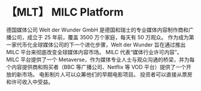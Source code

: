 # 【MLT】 MILC Platform 

德国媒体公司 Welt der Wunder GmbH 是德国和瑞士的专业媒体内容制作商和广播公司，成立于 25 年前，覆盖 3500 万个家庭，每天有 50 万观众。 作为成为第一家代币化全球媒体公司的下一个进化步骤，Welt der Wunder 旨在通过推出 MILC 平台来彻底改变全球媒体内容市场。 MILC 代表“媒体行业许可内容”。 MILC 平台提供了一个 Metaverse，作为媒体专业人士与观众沟通的桥梁，并为每个内容提供商和购买者（BBC 等广播公司、Netflix 等 VOD 平台）提供了一个开放的新市场。 电影制片人可以众筹他们的早期电影项目。 投资者可以直接从票房和许可收入中受益。
